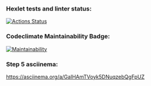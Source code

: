 ### Hexlet tests and linter status:
[![Actions Status](https://github.com/raeemu/frontend-project-44/actions/workflows/hexlet-check.yml/badge.svg)](https://github.com/raeemu/frontend-project-44/actions)

### Codeclimate Maintainability Badge:
[![Maintainability](https://api.codeclimate.com/v1/badges/6d88909059c54b27396c/maintainability)](https://codeclimate.com/github/raeemu/frontend-project-44/maintainability)

### Step 5 asciinema:
https://asciinema.org/a/GaIHAmTVoyk5DNuqzebQgFpUZ